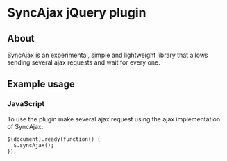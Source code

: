 # SyncAjax jQuery plugin

## About

SyncAjax is an experimental, simple and lightweight library that allows sending several ajax requests
and wait for every one.

## Example usage
### JavaScript
To use the plugin make several ajax request using the ajax implementation of SyncAjax:
```
$(document).ready(function() {
  $.syncAjax();
});
```
